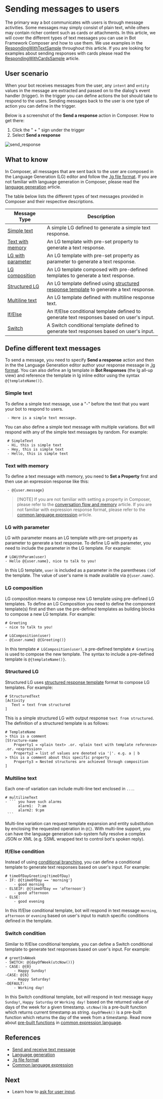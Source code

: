 # Sending messages to users
The primary way a bot communicates with users is through message activities. Some messages may simply consist of plain text, while others may contain richer content such as cards or attachments. In this article, we will cover the different types of text messages you can use in Bot Framework Composer and how to use them. We use examples in the [RespondingWithTextSample](https://github.com/microsoft/BotFramework-Composer/tree/master/Composer/packages/server/assets/projects/RespondingWithTextSample) throughout this article. If you are looking for examples about sending responses with cards please read the [RespondingWithCardsSample](./how-to-send-cards.md) article. 

## User scenario
When your bot receives messages from the user, any `intent` and `entity` values in the message are extracted and passed on to the dialog's event handler (trigger). In the trigger you can define actions the bot should take to respond to the users. Sending messages back to the user is one type of action you can define in the trigger. 

Below is a screenshot of the **Send a response** action in Composer. How to get there: 

1. Click the " + " sign under the trigger 
2. Select **Send a response**

![send_response](./media/send_messages/send_response.png)


## What to know
In Composer, all messages that are sent back to the user are composed in the Language Generation (LG) editor and follow the [.lg file format](https://aka.ms/lg-file-format). If you are not familiar with language generation in Composer, please read the [language generation](./concept-language-generation.md) article. 

The table below lists the different types of text messages provided in Composer and their respective descriptions. 

| Message Type                                                   | Description                                                                                                                                                                                                                 |
| -------------------------------------------------------------- | --------------------------------------------------------------------------------------------------------------------------------------------------------------------------------------------------------------------------- |
| [Simple text](how-to-send-messages.md#simple-text)             | A simple LG defined to generate a simple text response.                                                                                                                                                                     |
| [Text with memory](how-to-send-messages.md#text-with-memory)   | An LG template with pre-set property to generate a text response.                                                                                                                                                           |
| [LG with parameter](how-to-send-messages.md#LG-with-parameter) | An LG template with pre-set property as parameter to generate a text response.                                                                                                                                              |
| [LG composition](how-to-send-messages.md#LG-composition)       | An LG template composed with pre-defined templates to generate a text response.                                                                                                                                             |
| [Structured LG](how-to-send-messages.md#structured-LG)         | An LG template defined using [structured response template](https://github.com/microsoft/BotBuilder-Samples/blob/master/experimental/language-generation/docs/structured-response-template.md) to generate a text response. |
| [Multiline text](how-to-send-messages.md#multiline-text)       | An LG template defined with multiline response text.                                                                                                                                                                        |
| [If/Else](how-to-send-messages.md#multiline-text)              | An If/Else conditional template defined to generate text responses based on user's input.                                                                                                                                   |
| [Switch](how-to-send-messages.md#switch-condition)             | A Switch conditional template defined to generate text responses based on user's input.                                                                                                                                     |

## Define different text messages
To send a message, you need to specify **Send a response** action and then in the the Language Generation editor author your response message in [.lg format](https://aka.ms/lg-file-format). You can also define an lg template in **Bot Responses** (the lg all-up view) and reference the template in lg inline editor using the syntax `@{templateName()}`. 

### Simple text
To define a simple text message, use a "-" before the text that you want your bot to respond to users. 

     - Here is a simple text message. 
     
You can also define a simple text message with multiple variations. Bot will respond with any of the simple text messages by random. For example: 

     # SimpleText
     - Hi, this is simple text
     - Hey, this is simple text
     - Hello, this is simple text

### Text with memory
To define a text message with memory, you need to **Set a Property** first and then use an expression response like this: 

     - @{user.message} 

> [!NOTE] If you are not familiar with setting a property in Composer, please refer to the [conversation flow and memory](./concept-memory.md) article. If you are not familiar with expression response format, please refer to the [common language expression](https://github.com/microsoft/BotBuilder-Samples/tree/master/experimental/common-expression-language#readme) article. 

### LG with parameter
LG with parameter means an LG template with pre-set property as parameter to generate a text response. To define LG with parameter, you need to include the parameter in the LG template. For example: 

    # LGWithParam(user)
    - Hello @{user.name}, nice to talk to you!

In this LG template, `user` is included as a parameter in the parentheses `()`of the template. The value of user's name is made available via `@{user.name}`. 

### LG composition
LG composition means to compose new LG template using pre-defined LG templates. To define an LG Composition you need to define the component template(s) first and then use the pre-defined templates as building blocks to compose a new LG template. For example: 

    # Greeting
    - nice to talk to you!

    # LGComposition(user)
    - @{user.name} @{Greeting()}

In this template `# LGComposition(user)`, a pre-defined template `# Greeting` is used to compose the new template. The syntax to include a pre-defined template is `@{templateName()}`. 

### Structured LG
Structured LG uses [structured response template](https://github.com/microsoft/BotBuilder-Samples/blob/master/experimental/language-generation/docs/structured-response-template.md) format to compose LG templates. For example: 

    # StructuredText
    [Activity
       Text = text from structured
    ]    

This is a simple structured LG with output response `text from structured`. The definition of a structured template is as follows: 
    
    # TemplateName
    > this is a comment
    [Structure-name
        Property1 = <plain text> .or. <plain text with template reference> .or. <expression> 
        Property2 = list of values are denoted via '|'. e.g. a | b
    > this is a comment about this specific property
        Property3 = Nested structures are achieved through composition
    ]

### Multiline text 
Each one-of variation can include multi-line text enclosed in ```...```. 

    # multilineText
    - ``` you have such alarms
          alarm1:  7:am
          alarm2: 9:pm
     ```

Multi-line variation can request template expansion and entity substitution by enclosing the requested operation in `@{}`. With multi-line support, you can have the language generation sub-system fully resolve a complex JSON or XML (e.g. SSML wrapped text to control bot's spoken reply). 

### If/Else condition
Instead of using [conditional branching](./how-to-control-conversation-flow.md#conditional-branching), you can define a conditional template to generate text responses based on user's input. For example: 

    # timeOfDayGreeting(timeOfDay)
    - IF: @{timeOfDay == 'morning'}
        - good morning
    - ELSEIF: @{timeOfDay == 'afternoon'}
        - good afternoon
    - ELSE:
        - good evening

In this If/Else conditional template, bot will respond in text message `morning`, `afternoon` or `evening` based on user's input to match specific conditions defined in the template. 

### Switch condition 
Similar to If/Else conditional template, you can define a Switch conditional template to generate text responses based on user's input. For example: 

    # greetInAWeek
    - SWITCH: @{dayOfWeek(utcNow())}
    - CASE: @{0}
        - Happy Sunday!
    -CASE: @{6}
        - Happy Saturday!
    -DEFAULT:
        - Working day!

In this Switch conditional template, bot will respond in text message `Happy Sunday!`, `Happy Saturday` or `Working day!` based on the returned value of days of the week for a given timestamp. `utcNow()`is a pre-built function which returns current timestamp as string. `dayOfWeek()` is a pre-built function which returns the day of the week from a timestamp. Read more about [pre-built functions](https://github.com/microsoft/BotBuilder-Samples/blob/master/experimental/common-expression-language/prebuilt-functions.md) in [common expression language](https://github.com/microsoft/BotBuilder-Samples/tree/master/experimental/common-expression-language). 

## References 
- [Send and receive text message](https://docs.microsoft.com/azure/bot-service/bot-builder-howto-send-messages)
- [Language generation](./concept-language-generation.md)
- [.lg file format](https://aka.ms/lg-file-format)
- [Common language expression](https://github.com/microsoft/BotBuilder-Samples/tree/master/experimental/common-expression-language#readme)

## Next
- Learn how to [ask for user input](./how-to-ask-for-user-input.md).
